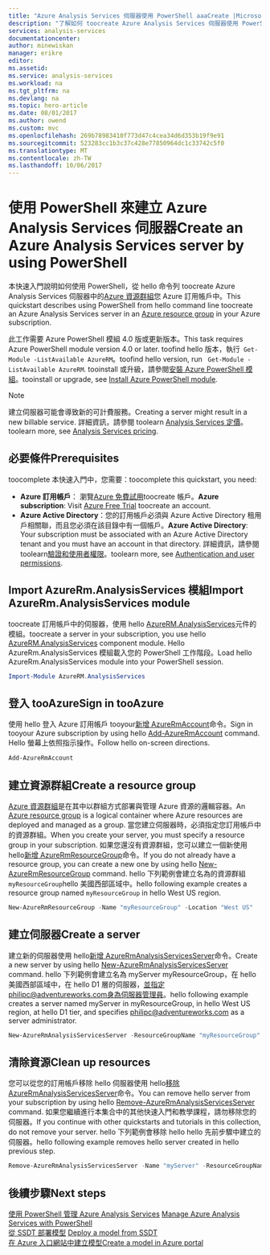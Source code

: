 ```yaml
---
title: "Azure Analysis Services 伺服器使用 PowerShell aaaCreate |Microsoft 文件"
description: "了解如何 toocreate Azure Analysis Services 伺服器使用 PowerShell"
services: analysis-services
documentationcenter: 
author: minewiskan
manager: erikre
editor: 
ms.assetid: 
ms.service: analysis-services
ms.workload: na
ms.tgt_pltfrm: na
ms.devlang: na
ms.topic: hero-article
ms.date: 08/01/2017
ms.author: owend
ms.custom: mvc
ms.openlocfilehash: 269b78983410f773d47c4cea34d6d353b19f9e91
ms.sourcegitcommit: 523283cc1b3c37c428e77850964dc1c33742c5f0
ms.translationtype: MT
ms.contentlocale: zh-TW
ms.lasthandoff: 10/06/2017
---
```

# <a name="create-an-azure-analysis-services-server-by-using-powershell"></a><span data-ttu-id="8b023-103">使用 PowerShell 來建立 Azure Analysis Services 伺服器</span><span class="sxs-lookup"><span data-stu-id="8b023-103">Create an Azure Analysis Services server by using PowerShell</span></span>

<span data-ttu-id="8b023-104">本快速入門說明如何使用 PowerShell，從 hello 命令列 toocreate Azure Analysis Services 伺服器中的[Azure 資源群組](../azure-resource-manager/resource-group-overview.md)您 Azure 訂用帳戶中。</span><span class="sxs-lookup"><span data-stu-id="8b023-104">This quickstart describes using PowerShell from hello command line toocreate an Azure Analysis Services server in an [Azure resource group](../azure-resource-manager/resource-group-overview.md) in your Azure subscription.</span></span>

<span data-ttu-id="8b023-105">此工作需要 Azure PowerShell 模組 4.0 版或更新版本。</span><span class="sxs-lookup"><span data-stu-id="8b023-105">This task requires Azure PowerShell module version 4.0 or later.</span></span> <span data-ttu-id="8b023-106">toofind hello 版本，執行` Get-Module -ListAvailable AzureRM`。</span><span class="sxs-lookup"><span data-stu-id="8b023-106">toofind hello version, run ` Get-Module -ListAvailable AzureRM`.</span></span> <span data-ttu-id="8b023-107">tooinstall 或升級，請參閱[安裝 Azure PowerShell 模組](/powershell/azure/install-azurerm-ps)。</span><span class="sxs-lookup"><span data-stu-id="8b023-107">tooinstall or upgrade, see [Install Azure PowerShell module](/powershell/azure/install-azurerm-ps).</span></span> 

> [!NOTE]
> <span data-ttu-id="8b023-108">建立伺服器可能會導致新的可計費服務。</span><span class="sxs-lookup"><span data-stu-id="8b023-108">Creating a server might result in a new billable service.</span></span> <span data-ttu-id="8b023-109">詳細資訊，請參閱 toolearn [Analysis Services 定價](https://azure.microsoft.com/pricing/details/analysis-services/)。</span><span class="sxs-lookup"><span data-stu-id="8b023-109">toolearn more, see [Analysis Services pricing](https://azure.microsoft.com/pricing/details/analysis-services/).</span></span>

## <a name="prerequisites"></a><span data-ttu-id="8b023-110">必要條件</span><span class="sxs-lookup"><span data-stu-id="8b023-110">Prerequisites</span></span>
<span data-ttu-id="8b023-111">toocomplete 本快速入門中，您需要：</span><span class="sxs-lookup"><span data-stu-id="8b023-111">toocomplete this quickstart, you need:</span></span>

* <span data-ttu-id="8b023-112">**Azure 訂用帳戶**： 瀏覽[Azure 免費試用](https://azure.microsoft.com/offers/ms-azr-0044p/)toocreate 帳戶。</span><span class="sxs-lookup"><span data-stu-id="8b023-112">**Azure subscription**: Visit [Azure Free Trial](https://azure.microsoft.com/offers/ms-azr-0044p/) toocreate an account.</span></span>
* <span data-ttu-id="8b023-113">**Azure Active Directory**：您的訂用帳戶必須與 Azure Active Directory 租用戶相關聯，而且您必須在該目錄中有一個帳戶。</span><span class="sxs-lookup"><span data-stu-id="8b023-113">**Azure Active Directory**: Your subscription must be associated with an Azure Active Directory tenant and you must have an account in that directory.</span></span> <span data-ttu-id="8b023-114">詳細資訊，請參閱 toolearn[驗證和使用者權限](analysis-services-manage-users.md)。</span><span class="sxs-lookup"><span data-stu-id="8b023-114">toolearn more, see [Authentication and user permissions](analysis-services-manage-users.md).</span></span>

## <a name="import-azurermanalysisservices-module"></a><span data-ttu-id="8b023-115">Import AzureRm.AnalysisServices 模組</span><span class="sxs-lookup"><span data-stu-id="8b023-115">Import AzureRm.AnalysisServices module</span></span>
<span data-ttu-id="8b023-116">toocreate 訂用帳戶中的伺服器，使用 hello [AzureRM.AnalysisServices](https://www.powershellgallery.com/packages/AzureRM.AnalysisServices)元件的模組。</span><span class="sxs-lookup"><span data-stu-id="8b023-116">toocreate a server in your subscription, you use hello [AzureRM.AnalysisServices](https://www.powershellgallery.com/packages/AzureRM.AnalysisServices)  component module.</span></span> <span data-ttu-id="8b023-117">Hello AzureRm.AnalysisServices 模組載入您的 PowerShell 工作階段。</span><span class="sxs-lookup"><span data-stu-id="8b023-117">Load hello AzureRm.AnalysisServices module into your PowerShell session.</span></span>

```powershell
Import-Module AzureRM.AnalysisServices
```

## <a name="sign-in-tooazure"></a><span data-ttu-id="8b023-118">登入 tooAzure</span><span class="sxs-lookup"><span data-stu-id="8b023-118">Sign in tooAzure</span></span>

<span data-ttu-id="8b023-119">使用 hello 登入 Azure 訂用帳戶 tooyour[新增 AzureRmAccount](/powershell/module/azurerm.profile/add-azurermaccount)命令。</span><span class="sxs-lookup"><span data-stu-id="8b023-119">Sign in tooyour Azure subscription by using hello [Add-AzureRmAccount](/powershell/module/azurerm.profile/add-azurermaccount) command.</span></span> <span data-ttu-id="8b023-120">Hello 螢幕上依照指示操作。</span><span class="sxs-lookup"><span data-stu-id="8b023-120">Follow hello on-screen directions.</span></span>

```powershell
Add-AzureRmAccount
```

## <a name="create-a-resource-group"></a><span data-ttu-id="8b023-121">建立資源群組</span><span class="sxs-lookup"><span data-stu-id="8b023-121">Create a resource group</span></span>
 
<span data-ttu-id="8b023-122">[Azure 資源群組](../azure-resource-manager/resource-group-overview.md)是在其中以群組方式部署與管理 Azure 資源的邏輯容器。</span><span class="sxs-lookup"><span data-stu-id="8b023-122">An [Azure resource group](../azure-resource-manager/resource-group-overview.md) is a logical container where Azure resources are deployed and managed as a group.</span></span> <span data-ttu-id="8b023-123">當您建立伺服器時，必須指定您訂用帳戶中的資源群組。</span><span class="sxs-lookup"><span data-stu-id="8b023-123">When you create your server, you must specify a resource group in your subscription.</span></span> <span data-ttu-id="8b023-124">如果您還沒有資源群組，您可以建立一個新使用 hello[新增 AzureRmResourceGroup](/powershell/module/azurerm.resources/new-azurermresourcegroup)命令。</span><span class="sxs-lookup"><span data-stu-id="8b023-124">If you do not already have a resource group, you can create a new one by using hello [New-AzureRmResourceGroup](/powershell/module/azurerm.resources/new-azurermresourcegroup) command.</span></span> <span data-ttu-id="8b023-125">hello 下列範例會建立名為的資源群組`myResourceGroup`hello 美國西部區域中。</span><span class="sxs-lookup"><span data-stu-id="8b023-125">hello following example creates a resource group named `myResourceGroup` in hello West US region.</span></span>

```powershell
New-AzureRmResourceGroup -Name "myResourceGroup" -Location "West US"
```

## <a name="create-a-server"></a><span data-ttu-id="8b023-126">建立伺服器</span><span class="sxs-lookup"><span data-stu-id="8b023-126">Create a server</span></span>

<span data-ttu-id="8b023-127">建立新的伺服器使用 hello[新增 AzureRmAnalysisServicesServer](/powershell/module/azurerm.analysisservices/new-azurermanalysisservicesserver)命令。</span><span class="sxs-lookup"><span data-stu-id="8b023-127">Create a new server by using hello [New-AzureRmAnalysisServicesServer](/powershell/module/azurerm.analysisservices/new-azurermanalysisservicesserver) command.</span></span> <span data-ttu-id="8b023-128">hello 下列範例會建立名為 myServer myResourceGroup，在 hello 美國西部區域中，在 hello D1 層的伺服器，並指定philipc@adventureworks.com身為伺服器管理員。</span><span class="sxs-lookup"><span data-stu-id="8b023-128">hello following example creates a server named myServer in myResourceGroup, in hello West US region, at hello D1 tier, and specifies philipc@adventureworks.com as a server administrator.</span></span>

```powershell
New-AzureRmAnalysisServicesServer -ResourceGroupName "myResourceGroup" -Name "myServer" -Location West US -Sku D1 -Administrator "philipc@adventure-works.com"
```

## <a name="clean-up-resources"></a><span data-ttu-id="8b023-129">清除資源</span><span class="sxs-lookup"><span data-stu-id="8b023-129">Clean up resources</span></span>

<span data-ttu-id="8b023-130">您可以從您的訂用帳戶移除 hello 伺服器使用 hello[移除 AzureRmAnalysisServicesServer](/powershell/module/azurerm.analysisservices/new-azurermanalysisservicesserver)命令。</span><span class="sxs-lookup"><span data-stu-id="8b023-130">You can remove hello server from your subscription by using hello [Remove-AzureRmAnalysisServicesServer](/powershell/module/azurerm.analysisservices/new-azurermanalysisservicesserver) command.</span></span> <span data-ttu-id="8b023-131">如果您繼續進行本集合中的其他快速入門和教學課程，請勿移除您的伺服器。</span><span class="sxs-lookup"><span data-stu-id="8b023-131">If you continue with other quickstarts and tutorials in this collection, do not remove your server.</span></span> <span data-ttu-id="8b023-132">hello 下列範例會移除 hello hello 先前步驟中建立的伺服器。</span><span class="sxs-lookup"><span data-stu-id="8b023-132">hello following example removes hello server created in hello previous step.</span></span>


```powershell
Remove-AzureRmAnalysisServicesServer -Name "myServer" -ResourceGroupName "myResourceGroup"
```

## <a name="next-steps"></a><span data-ttu-id="8b023-133">後續步驟</span><span class="sxs-lookup"><span data-stu-id="8b023-133">Next steps</span></span>
<span data-ttu-id="8b023-134">[使用 PowerShell 管理 Azure Analysis Services](analysis-services-powershell.md) </span><span class="sxs-lookup"><span data-stu-id="8b023-134">[Manage Azure Analysis Services with PowerShell](analysis-services-powershell.md) </span></span>  
<span data-ttu-id="8b023-135">[從 SSDT 部署模型](analysis-services-deploy.md) </span><span class="sxs-lookup"><span data-stu-id="8b023-135">[Deploy a model from SSDT](analysis-services-deploy.md) </span></span>  
[<span data-ttu-id="8b023-136">在 Azure 入口網站中建立模型</span><span class="sxs-lookup"><span data-stu-id="8b023-136">Create a model in Azure portal</span></span>](analysis-services-create-model-portal.md)